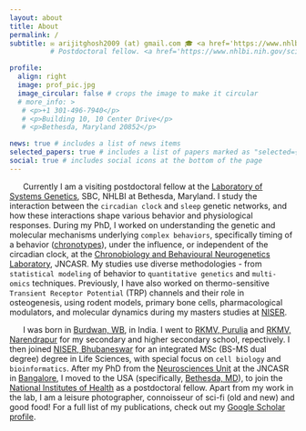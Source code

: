 ```yaml
---
layout: about
title: About
permalink: /
subtitle: ✉️ arijitghosh2009 (at) gmail.com 🎓 <a href='https://www.nhlbi.nih.gov/science/systems-genetics'> National Heart, Lung, and Blood Institute</a> 🌎 Bethesda, MD
          # Postdoctoral fellow. <a href='https://www.nhlbi.nih.gov/science/systems-genetics'> National Heart, Lung, and Blood Institute</a>.

profile:
  align: right
  image: prof_pic.jpg
  image_circular: false # crops the image to make it circular
  # more_info: >
   # <p>+1 301-496-7940</p>
   # <p>Building 10, 10 Center Drive</p>
   # <p>Bethesda, Maryland 20852</p>

news: true # includes a list of news items
selected_papers: true # includes a list of papers marked as "selected={true}"
social: true # includes social icons at the bottom of the page
---
```


&nbsp;&nbsp;&nbsp;&nbsp;&nbsp;&nbsp;Currently I am a visiting postdoctoral fellow at the [Laboratory of Systems Genetics](https://www.nhlbi.nih.gov/science/systems-genetics#Meet-the-Team), SBC, NHLBI at Bethesda, Maryland. I study the interaction between the `circadian clock` and `sleep` genetic networks, and how these interactions shape various behavior and physiological responses. During my PhD, I worked on understanding the genetic and molecular mechanisms underlying `complex behaviors`, specifically timing of a behavior ([chronotypes](https://en.wikipedia.org/wiki/Chronotype)), under the influence, or independent of the circadian clock, at the [Chronobiology and Behavioural Neurogenetics Laboratory](https://www.jncasr.ac.in/faculty/sheeba), JNCASR. My studies use diverse methodologies - from `statistical modeling` of behavior to `quantitative genetics` and `multi-omics` techniques. Previously, I have also worked on thermo-sensitive `Transient Receptor Potential` (TRP) channels and their role in osteogenesis, using rodent models, primary bone cells, pharmacological modulators, and molecular dynamics during my masters studies at [NISER](https://www.niser.ac.in/).

&nbsp;&nbsp;&nbsp;&nbsp;&nbsp;&nbsp;I was born in [Burdwan, WB](https://en.wikipedia.org/wiki/Bardhaman), in India. I went to [RKMV, Purulia](https://rkmvp.org/) and [RKMV, Narendrapur](https://www.rkmvnarendrapur.org/) for my secondary and higher secondary school, repectively. I then joined [NISER, Bhubaneswar](https://www.niser.ac.in/) for an integrated MSc (BS-MS dual degree) degree in Life Sciences, with special focus on `cell biology` and `bioinformatics`. After my PhD from the [Neurosciences Unit](https://www.jncasr.ac.in/research/research-units/neuroscience-unit) at the JNCASR in [Bangalore](https://en.wikipedia.org/wiki/Bangalore), I moved to the USA (specifically, [Bethesda, MD](https://en.wikipedia.org/wiki/Bethesda,_Maryland)), to join the [National Institutes of Health](https://www.nih.gov/) as a postdoctoral fellow. Apart from my work in the lab, I am a leisure photographer, connoisseur of sci-fi (old and new) and good food! For a full list of my publications, check out my [Google Scholar profile](https://scholar.google.co.in/citations?user=Nuaw_FoAAAAJ&hl=en).

